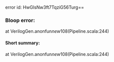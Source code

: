 error id: HwGlsNw3ft7TqziG56Turg==
### Bloop error:

at VerilogGen$.$anonfun$new$108(Pipeline.scala:244)
#### Short summary: 

at VerilogGen$.$anonfun$new$108(Pipeline.scala:244)